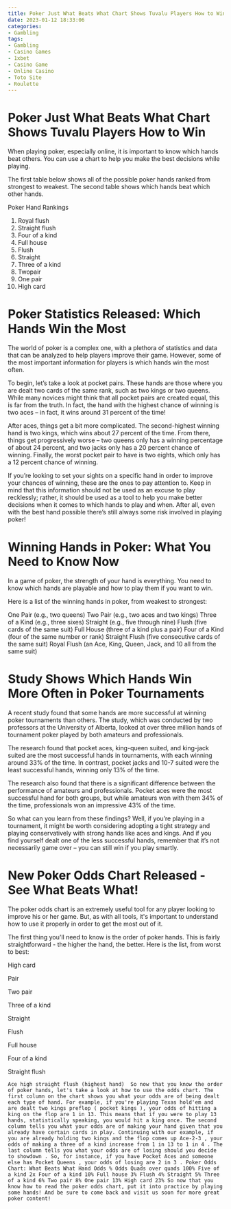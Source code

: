 ```yaml
---
title: Poker Just What Beats What Chart Shows Tuvalu Players How to Win 
date: 2023-01-12 18:33:06
categories:
- Gambling
tags:
- Gambling
- Casino Games
- 1xbet
- Casino Game
- Online Casino
- Toto Site
- Roulette
---
```



#  Poker Just What Beats What Chart Shows Tuvalu Players How to Win 

When playing poker, especially online, it is important to know which hands beat others. You can use a chart to help you make the best decisions while playing.

The first table below shows all of the possible poker hands ranked from strongest to weakest. The second table shows which hands beat which other hands.

Poker Hand Rankings
1) Royal flush 
2) Straight flush 
3) Four of a kind 
4) Full house 
5) Flush 
6) Straight 
7) Three of a kind 
8) Twopair 
9) One pair 
10) High card

#  Poker Statistics Released: Which Hands Win the Most 

The world of poker is a complex one, with a plethora of statistics and data that can be analyzed to help players improve their game. However, some of the most important information for players is which hands win the most often.

To begin, let’s take a look at pocket pairs. These hands are those where you are dealt two cards of the same rank, such as two kings or two queens. While many novices might think that all pocket pairs are created equal, this is far from the truth. In fact, the hand with the highest chance of winning is two aces – in fact, it wins around 31 percent of the time!

After aces, things get a bit more complicated. The second-highest winning hand is two kings, which wins about 27 percent of the time. From there, things get progressively worse – two queens only has a winning percentage of about 24 percent, and two jacks only has a 20 percent chance of winning. Finally, the worst pocket pair to have is two eights, which only has a 12 percent chance of winning.

If you’re looking to set your sights on a specific hand in order to improve your chances of winning, these are the ones to pay attention to. Keep in mind that this information should not be used as an excuse to play recklessly; rather, it should be used as a tool to help you make better decisions when it comes to which hands to play and when. After all, even with the best hand possible there’s still always some risk involved in playing poker!

#  Winning Hands in Poker: What You Need to Know Now 

In a game of poker, the strength of your hand is everything. You need to know which hands are playable and how to play them if you want to win.

Here is a list of the winning hands in poker, from weakest to strongest:

One Pair (e.g., two queens) 
Two Pair (e.g., two aces and two kings) 
Three of a Kind (e.g., three sixes) 
Straight (e.g., five through nine) 
Flush (five cards of the same suit) 
Full House (three of a kind plus a pair) 
Four of a Kind (four of the same number or rank) 
Straight Flush (five consecutive cards of the same suit) 
Royal Flush (an Ace, King, Queen, Jack, and 10 all from the same suit)

#  Study Shows Which Hands Win More Often in Poker Tournaments 

A recent study found that some hands are more successful at winning poker tournaments than others. The study, which was conducted by two professors at the University of Alberta, looked at over three million hands of tournament poker played by both amateurs and professionals.

The research found that pocket aces, king-queen suited, and king-jack suited are the most successful hands in tournaments, with each winning around 33% of the time. In contrast, pocket jacks and 10-7 suited were the least successful hands, winning only 13% of the time.

The research also found that there is a significant difference between the performance of amateurs and professionals. Pocket aces were the most successful hand for both groups, but while amateurs won with them 34% of the time, professionals won an impressive 43% of the time.

So what can you learn from these findings? Well, if you’re playing in a tournament, it might be worth considering adopting a tight strategy and playing conservatively with strong hands like aces and kings. And if you find yourself dealt one of the less successful hands, remember that it’s not necessarily game over – you can still win if you play smartly.

#  New Poker Odds Chart Released - See What Beats What!

The poker odds chart is an extremely useful tool for any player looking to improve his or her game. But, as with all tools, it's important to understand how to use it properly in order to get the most out of it.

The first thing you'll need to know is the order of poker hands. This is fairly straightforward - the higher the hand, the better. Here is the list, from worst to best:

High card

Pair

Two pair

Three of a kind

Straight

Flush

Full house

Four of a kind

Straight flush 



























    Ace high straight flush (highest hand)  So now that you know the order of poker hands, let's take a look at how to use the odds chart. The first column on the chart shows you what your odds are of being dealt each type of hand. For example, if you're playing Texas hold'em and are dealt two kings preflop ( pocket kings ), your odds of hitting a king on the flop are 1 in 13. This means that if you were to play 13 hands, statistically speaking, you would hit a king once. The second column tells you what your odds are of making your hand given that you already have certain cards in play. Continuing with our example, if you are already holding two kings and the flop comes up Ace-2-3 , your odds of making a three of a kind increase from 1 in 13 to 1 in 4 . The last column tells you what your odds are of losing should you decide to showdown . So, for instance, if you have Pocket Aces and someone else has Pocket Queens , your odds of losing are 2 in 3 . Poker Odds Chart: What Beats What Hand Odds % Odds Quads over quads 100% Five of a kind 2x Four of a kind 10% Full house 3% Flush 4% Straight 5% Three of a kind 6% Two pair 8% One pair 13% High card 23% So now that you know how to read the poker odds chart, put it into practice by playing some hands! And be sure to come back and visit us soon for more great poker content!
